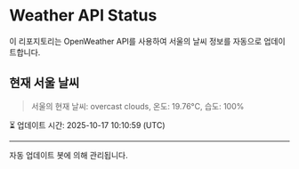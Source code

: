 
# Weather API Status

이 리포지토리는 OpenWeather API를 사용하여 서울의 날씨 정보를 자동으로 업데이트합니다.

## 현재 서울 날씨
> 서울의 현재 날씨: overcast clouds, 온도: 19.76°C, 습도: 100%

⏳ 업데이트 시간: 2025-10-17 10:10:59 (UTC)

---
자동 업데이트 봇에 의해 관리됩니다.
